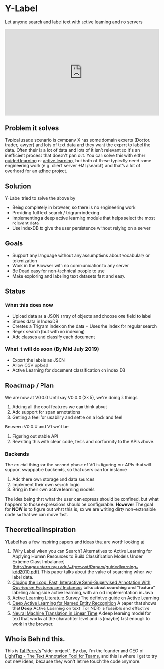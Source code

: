 # Y-Label
Let anyone search and label text with active learning and no servers

<div style="position: relative; padding-bottom: 56.25%; height: 0;"><iframe src="https://www.loom.com/embed/3aa977fa20524ed4abc90e540d43a33b" frameborder="0" webkitallowfullscreen mozallowfullscreen allowfullscreen style="position: absolute; top: 0; left: 0; width: 100%; height: 100%;"></iframe></div>

## Problem it solves
Typical usage scenario is company X has some domain experts (Doctor, trader, lawyer) and lots of text data and they want the expert to label the data. 
Often their is a lot of data and lots of it isn't relevant so it's an inefficient process that doesn't pan out. 
You can solve this with either [guided learning](http://pages.stern.nyu.edu/~fprovost/Papers/guidedlearning-kdd2010.pdf) or [active learning](http://burrsettles.com/pub/settles.activelearning.pdf), but both of these typically need some engineering work (e.g. client server +ML/search)  and that's a lot of overhead for an adhoc project.

## Solution
Y-Label tried to solve the above by 
- Being completely in browser, so there is no engineering work
- Providing full text search / trigram indexing 
- Implementing a deep active learning module that helps select the most relevant data
- Use IndexDB to give the user persistence without relying on a server

## Goals
- Support any language without any assumptions about vocabulary or tokenization
- Work in the Browser with no communication to any server
- Be Dead easy for non-technical people to use
- Make exploring and labeling text datasets fast and easy. 


## Status
### What this does now
 - Upload data as a JSON array of objects and choose one field to label
 - Stores data in IndexDB
 - Creates a Trigram index on the data + Uses the index for regular search
 - Regex search (but with no indexing)
 - Add classes and classify each document
### What it will do soon (By Mid July 2019)
 - Export the labels as JSON
 - Allow CSV upload
 - Active Learning for document classification on index DB

## Roadmap / Plan
We are now at V0.0.0 Until say V0.0.X (X<5), we're doing 3 things
1. Adding all the cool features we can think about
2. Add support for span annotations
2. Getting a feel for usability and settle on a look and feel

Between V0.0.X and V1 we'll be
1. Figuring out stable API
2. Rewriting this with clean code, tests and conformity to the APIs above.

### Backends
The crucial thing for the second phase of V0 is figuring out APIs that will support swappable backends, so that users can for instance
1. Add there own storage and data sources
2. Implement their own search logic
3. Bring in their own active learning models

The idea being that what the user can express should be confined, but what happens to those expressions should be configurable. 
**However** The goal for **NOW** is to figure out what this is, so we are writing dirty non-extensible code so that we can move fast.

## Theoretical Inspiration

YLabel has a few inspiring papers and ideas that are worth looking at
1. [Why Label when you can Search? Alternatives to Active Learning for Applying Human Resources to Build Classification Models Under Extreme Class Imbalance] (http://pages.stern.nyu.edu/~fprovost/Papers/guidedlearning-kdd2010.pdf). This paper talks about the value of searching when we label data.
2. [Closing the Loop: Fast, Interactive Semi-Supervised Annotation With Queries on Features and Instances](https://www.aclweb.org/anthology/D11-1136) talks about searching and "feature" labeling along side active learning, with an old implementation in Java
3. [Active Learning Literature Survey](http://burrsettles.com/pub/settles.activelearning.pdf) The defintive guide on Active Learning
4. [Deep Active Learning for Named Entity Recognition](https://www.aclweb.org/anthology/W17-2630) A paper that shows that **Deep** Active Learning on text (For NER) is feasible and effective
5. [Neural Machine Translation in Linear Time](https://arxiv.org/abs/1610.10099) A deep learning model for text that works at the charachter level and is (maybe) fast enough to work in the browser. 

## Who is Behind this. 
This is [Tal Perry's](https://www.linkedin.com/in/tal-perry-b561212a/) "side-project". By day, I'm the founder and CEO of [LightTag - The Text Annotation Tool for Teams](https://lighttag.io), and this is where I get to try out new ideas, because they won't let me touch the code anymore. 